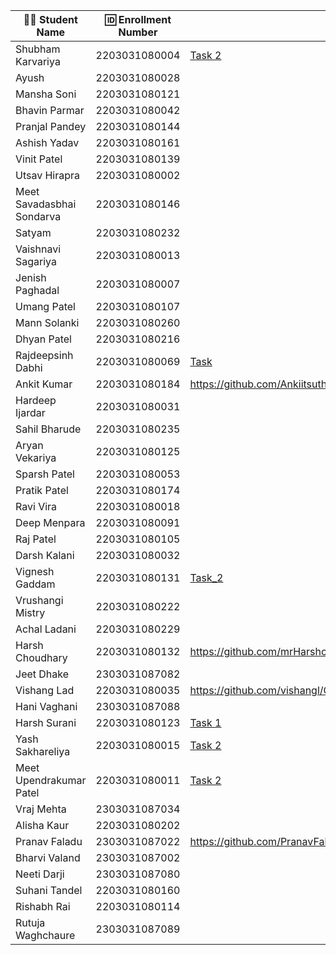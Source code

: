 | 👩‍🎓 Student Name | 🆔 Enrollment Number | Task 2 Script | GitHub Repo |
|-----------------|-------------------|------------|-------------|
| Shubham Karvariya | 2203031080004 |[Task 2](https://github.com/5hubhm/OpenTalkJS/blob/main/index.js) |[Github](https://github.com/5hubhm/OpenTalkJS) |
| Ayush | 2203031080028 | | |
| Mansha Soni | 2203031080121 | | |
| Bhavin Parmar | 2203031080042 | | |
| Pranjal Pandey | 2203031080144 | | |
| Ashish Yadav | 2203031080161 | | |
| Vinit Patel | 2203031080139 | | |
| Utsav Hirapra | 2203031080002 | | |
| Meet Savadasbhai Sondarva | 2203031080146 | | |
| Satyam | 2203031080232 | | |
| Vaishnavi Sagariya | 2203031080013 | | |
| Jenish Paghadal | 2203031080007 | | |
| Umang Patel | 2203031080107 | | |
| Mann Solanki | 2203031080260 | | |
| Dhyan Patel | 2203031080216 | | |
| Rajdeepsinh Dabhi | 2203031080069 |[Task](https://github.com/Rajdeepsinh1410/openTalkJS/tree/firstname-14) |[GitHub](https://github.com/Rajdeepsinh1410/openTalkJS) |
| Ankit Kumar | 2203031080184 | https://github.com/Ankiitsuthar/OpenTalkJS/blob/main/task2.js|https://github.com/Ankiitsuthar/OpenTalkJS |
| Hardeep Ijardar | 2203031080031 | | |
| Sahil Bharude | 2203031080235 | | |
| Aryan Vekariya | 2203031080125 | | |
| Sparsh Patel | 2203031080053 | | |
| Pratik Patel | 2203031080174 | | |
| Ravi Vira | 2203031080018 | | |
| Deep Menpara | 2203031080091 | | |
| Raj Patel | 2203031080105 | | |
| Darsh Kalani | 2203031080032 | | |
| Vignesh Gaddam | 2203031080131 |[Task_2](https://github.com/mrvigneshgaddam/OpenTalkJS/blob/main/main.js) |[GitHub](https://github.com/mrvigneshgaddam/OpenTalkJS) |
| Vrushangi Mistry | 2203031080222 | | |
| Achal Ladani | 2203031080229 | | |
| Harsh Choudhary | 2203031080132 |https://github.com/mrHarshchoudhary/OpenTalkJS/blob/main/second.js |https://github.com/mrHarshchoudhary/OpenTalkJS |
| Jeet Dhake | 2303031087082 | | |
| Vishang Lad | 2203031080035 |https://github.com/vishangl/OpenTalkJS/blob/main/script1.js|https://github.com/vishangl/OpenTalkJS |
| Hani Vaghani | 2303031087088 | | |
| Harsh Surani | 2203031080123 | [Task 1](https://github.com/suraniharsh/GenAI/blob/main/Task_1.md) | [GenAI](https://github.com/suraniharsh/GenAI) |
| Yash Sakhareliya | 2203031080015 |[Task 2](https://github.com/YashSakhareliya/OpenTalkJS/blob/main/index.js) |[Github](https://github.com/YashSakhareliya/OpenTalkJS/) |
| Meet Upendrakumar Patel | 2203031080011 |[Task 2](https://github.com/MeetPatel54/OpenTalkJS/blob/main/script.js) |[GitHub](https://github.com/MeetPatel54/OpenTalkJS) |
| Vraj Mehta | 2303031087034 | | |
| Alisha Kaur | 2203031080202 | | |
| Pranav Faladu | 2303031087022 |https://github.com/PranavFaladu/OpenTalkJS/blob/main/task_1.MD|https://github.com/PranavFaladu/OpenTalkJS|
| Bharvi Valand | 2303031087002 | | |
| Neeti Darji | 2303031087080 | | |
| Suhani Tandel | 2203031080160 | | |
| Rishabh Rai | 2203031080114 | | |
| Rutuja Waghchaure | 2303031087089 | | |
